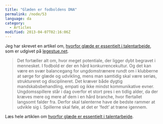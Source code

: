 ```yaml
---
title: "Glæden er fodboldens DNA"
permalink: /node/53
language: da
category:
  - Articles
modified: 2013-04-07T02:16:06Z
---
```


Jeg har skrevet en artikel om, [hvorfor glæde er essentielt i talentarbejde](http://legestue.net/content/glaeden-er-fodboldens-dna), som er udgivet på [legestue.net](http://legestue.net).

> Det fortæller alt om, hvor meget potentiale, der ligger dybt begravet i mennesket. I fodbold er der en hård konkurrencekultur. Og det kan være en svær balancegang for ungdomstrænere rundt om i klubberne at sørge for glæde og udvikling, mens man samtidig skal være seriøs, struktureret og disciplineret. Det kræver både dygtig mandskabsbehandling, empati og ikke mindst kommunikative evner. Ungdomsspillere står i dag overfor et stort pres i en tidlig alder, da der kræves mere og mere af dem i en hård branche, hvor flertallet langsomt falder fra. Derfor skal talenterne have de bedste rammer at udvikle sig i. Spillerne skal føle, at det er ’fedt’ at træne igennem.

Læs hele artiklen om [hvorfor glæde er essentielt i talentarbejde](http://legestue.net/content/glaeden-er-fodboldens-dna).

